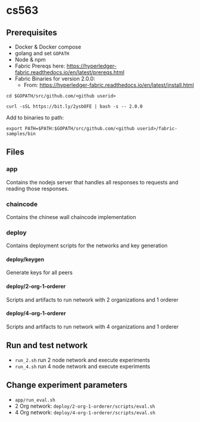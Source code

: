 # cs563
## Prerequisites
* Docker & Docker compose
* golang and set `GOPATH`
* Node & npm
* Fabric Prereqs here: <https://hyperledger-fabric.readthedocs.io/en/latest/prereqs.html>
* Fabric Binaries for version 2.0.0:
  * From: <https://hyperledger-fabric.readthedocs.io/en/latest/install.html>

`cd $GOPATH/src/github.com/<github userid>`

`curl -sSL https://bit.ly/2ysbOFE | bash -s -- 2.0.0 `

Add to binaries to path:

`export PATH=$PATH:$GOPATH/src/github.com/<github userid>/fabric-samples/bin`

## Files
### app
 Contains the nodejs server that handles all responses to requests and reading those responses.
### chaincode
 Contains the chinese wall chaincode implementation
### deploy
 Contains deployment scripts for the networks and key generation
#### deploy/keygen
 Generate keys for all peers
#### deploy/2-org-1-orderer
 Scripts and artifacts to run network with 2 organizations and 1 orderer
#### deploy/4-org-1-orderer
 Scripts and artifacts to run network with 4 organizations and 1 orderer


## Run and test network
* `run_2.sh` run 2 node network and execute experiments
* `run_4.sh` run 4 node network and execute experiments

## Change experiment parameters
* `app/run_eval.sh`
* 2 Org network: `deploy/2-org-1-orderer/scripts/eval.sh`
* 4 Org network: `deploy/4-org-1-orderer/scripts/eval.sh`
